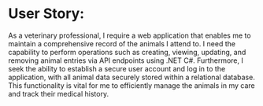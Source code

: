 # User Story:
As a veterinary professional, I require a web application that enables me to maintain a comprehensive record of the animals I attend to. I need the capability to perform operations such as creating, viewing, updating, and removing animal entries via API endpoints using .NET C#. Furthermore, I seek the ability to establish a secure user account and log in to the application, with all animal data securely stored within a relational database. This functionality is vital for me to efficiently manage the animals in my care and track their medical history.

